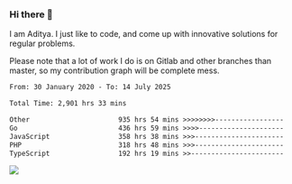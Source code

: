 ### Hi there 👋

I am Aditya. I just like to code, and come up with innovative solutions for regular problems.

Please note that a lot of work I do is on Gitlab and other branches than master, so my contribution graph will be complete mess.

<!--START_SECTION:waka-->

```txt
From: 30 January 2020 - To: 14 July 2025

Total Time: 2,901 hrs 33 mins

Other                      935 hrs 54 mins >>>>>>>>-----------------   32.26 %
Go                         436 hrs 59 mins >>>>---------------------   15.06 %
JavaScript                 358 hrs 38 mins >>>----------------------   12.36 %
PHP                        318 hrs 48 mins >>>----------------------   10.99 %
TypeScript                 192 hrs 19 mins >>-----------------------   06.63 %
```

<!--END_SECTION:waka-->

![](https://komarev.com/ghpvc/?username=BrainBuzzer)
